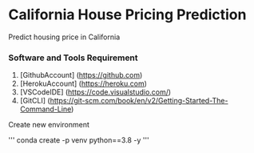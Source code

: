 # California House Pricing Prediction


Predict housing price in California

### Software and Tools Requirement
1. [GithubAccount] (https://github.com)
2. [HerokuAccount] (https://heroku.com)
3. [VSCodeIDE] (https://code.visualstudio.com/)
4. [GitCLI] (https://git-scm.com/book/en/v2/Getting-Started-The-Command-Line)

Create new environment

'''
conda create -p venv python==3.8 -y
'''